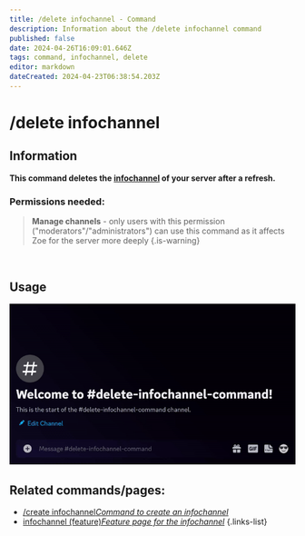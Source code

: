 ```yaml
---
title: /delete infochannel - Command
description: Information about the /delete infochannel command
published: false
date: 2024-04-26T16:09:01.646Z
tags: command, infochannel, delete
editor: markdown
dateCreated: 2024-04-23T06:38:54.203Z
---
```


# /delete infochannel
## Information
**This command deletes the [infochannel](/en/features/infochannel) of your server after a refresh.**
<br>

### Permissions needed:
>**Manage channels** - only users with this permission ("moderators"/"administrators") can use this command as it affects Zoe for the server more deeply {.is-warning}

<br>

## Usage
![](/new_delete_infochannel.gif)
<br>
 
## Related commands/pages:
-   [/create infochannel*Command to create an infochannel*](/en/commands/create/infoChannel/)
-   [infochannel (feature)*Feature page for the infochannel*](/en/features/infoChannel/)
{.links-list}